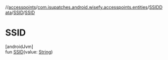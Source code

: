 //[accesspoints](../../../../index.md)/[com.isupatches.android.wisefy.accesspoints.entities](../../index.md)/[SSIDData](../index.md)/[SSID](index.md)/[SSID](-s-s-i-d.md)

# SSID

[androidJvm]\
fun [SSID](-s-s-i-d.md)(value: [String](https://kotlinlang.org/api/latest/jvm/stdlib/kotlin/-string/index.html))
